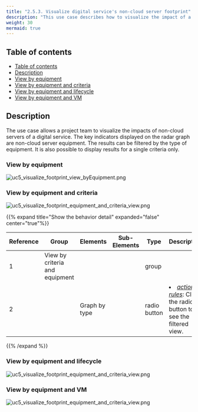 ```yaml
---
title: "2.5.3. Visualize digital service's non-cloud server footprint"
description: "This use case describes how to visualize the impact of a digital service"
weight: 30
mermaid: true
---
```


## Table of contents

-   [Table of contents](#table-of-contents)
-   [Description](#description)
-   [View by equipment](#view-by-equipment)
-   [View by equipment and criteria](#view-by-equipment-and-criteria)
-   [View by equipment and lifecycle](#view-by-equipment-and-lifecycle)
-   [View by equipment and VM](#view-by-equipment-and-vm)


## Description

The use case allows a project team to visualize the impacts of non-cloud servers of a digital service.
The key indicators displayed on the radar graph are non-cloud server equipment.
The results can be filtered by the type of equipment.
It is also possible to display results for a single criteria only.


### View by equipment

![uc5_visualize_footprint_view_byEquipment.png](../../images/uc5_visualize_non-cloud_footprint_view_byEquipment.png)

### View by equipment and criteria

![uc5_visualize_footprint_equipment_and_criteria_view.png](../../images/uc5_visualize_non-cloud_footprint_equipment_and_criteria_view.png)

{{% expand title="Show the behavior detail" expanded="false" center="true"%}}

| Reference | Group                          | Elements      | Sub-Elements | Type         | Description                                                                 |
| --------- | ------------------------------ | ------------- | ------------ | ------------ | --------------------------------------------------------------------------- |
| 1         | View by criteria and equipment |               |              | group        |                                                                             |
| 2         |                                | Graph by type |              | radio button | <li><u>_action rules_</u>: Click the radio button to see the filtered view. |

{{% /expand %}}

### View by equipment and lifecycle
![uc5_visualize_footprint_equipment_and_criteria_view.png](../../images/uc5_visualize_non-cloud_footprint_equipment_and_lifecycle_view.png)

### View by equipment and VM
![uc5_visualize_footprint_equipment_and_criteria_view.png](../../images/uc5_visualize_non-cloud_footprint_equipment_and_vm_view.png)



